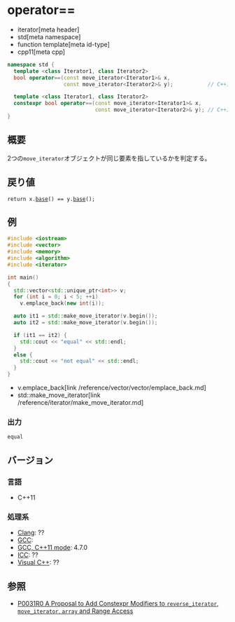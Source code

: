 # operator==
* iterator[meta header]
* std[meta namespace]
* function template[meta id-type]
* cpp11[meta cpp]

```cpp
namespace std {
  template <class Iterator1, class Iterator2>
  bool operator==(const move_iterator<Iterator1>& x,
                  const move_iterator<Iterator2>& y);           // C++11

  template <class Iterator1, class Iterator2>
  constexpr bool operator==(const move_iterator<Iterator1>& x,
                            const move_iterator<Iterator2>& y); // C++17
}
```

## 概要
2つの`move_iterator`オブジェクトが同じ要素を指しているかを判定する。


## 戻り値
`return x.`[`base`](base.md)`() == y.`[`base`](base.md)`();`

## 例
```cpp example
#include <iostream>
#include <vector>
#include <memory>
#include <algorithm>
#include <iterator>

int main()
{
  std::vector<std::unique_ptr<int>> v;
  for (int i = 0; i < 5; ++i)
    v.emplace_back(new int(i));

  auto it1 = std::make_move_iterator(v.begin());
  auto it2 = std::make_move_iterator(v.begin());

  if (it1 == it2) {
    std::cout << "equal" << std::endl;
  }
  else {
    std::cout << "not equal" << std::endl;
  }
}
```
* v.emplace_back[link /reference/vector/vector/emplace_back.md]
* std::make_move_iterator[link /reference/iterator/make_move_iterator.md]

### 出力
```
equal
```

## バージョン
### 言語
- C++11

### 処理系
- [Clang](/implementation.md#clang): ??
- [GCC](/implementation.md#gcc): 
- [GCC, C++11 mode](/implementation.md#gcc): 4.7.0
- [ICC](/implementation.md#icc): ??
- [Visual C++](/implementation.md#visual_cpp): ??


## 参照
- [P0031R0 A Proposal to Add Constexpr Modifiers to `reverse_iterator`, `move_iterator`, `array` and Range Access](http://www.open-std.org/jtc1/sc22/wg21/docs/papers/2015/p0031r0.html)
